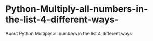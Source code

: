 # Python-Multiply-all-numbers-in-the-list-4-different-ways-
About Python Multiply all numbers in the list 4 different ways
